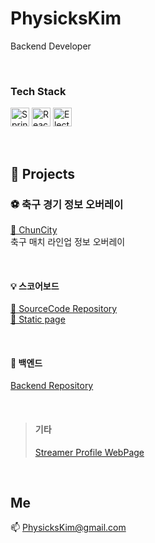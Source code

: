 # PhysicksKim 
Backend Developer  

<br>

### Tech Stack  
  
<img src="https://cdn.simpleicons.org/spring/6DB33F" alt="Spring Icon" width="30" height="30"/> <img src="https://cdn.simpleicons.org/react/61DAFB" alt="React Icon" width="30" height="30"/> <img src="https://cdn.simpleicons.org/electron/47848F" alt="Electron Icon" width="30" height="30"/>  

<br>
  
## 🔭 Projects    
### ⚽ 축구 경기 정보 오버레이  
[🔗 ChunCity](https://github.com/PhysicksKim/chun-city)   
축구 매치 라인업 정보 오버레이  

<br>
  
#### 💡 스코어보드 
[🔗 SourceCode Repository](https://github.com/PhysicksKim/FootballStreamOverlay)  
[🔗 Static page](https://github.com/PhysicksKim/FootballScoreBoard-gyechunhoe)   

<br>

#### 🔧 백엔드
[Backend Repository](https://github.com/PhysicksKim/score-board-backend)

<br> 

> #### 기타
> [Streamer Profile WebPage](https://github.com/PhysicksKim/gyechunsik-main-page)  
  
<br>  
  
## Me  
📫 PhysicksKim@gmail.com  

<!--
**PhysicksKim/physicksKim** is a ✨ _special_ ✨ repository because its `README.md` (this file) appears on your GitHub profile.

Here are some ideas to get you started:

- 🔭 I’m currently working on ...
- 🌱 I’m currently learning ...
- 👯 I’m looking to collaborate on ...
- 🤔 I’m looking for help with ...
- 💬 Ask me about ...
- 📫 How to reach me: ...
- 😄 Pronouns: ...
- ⚡ Fun fact: ...
-->
